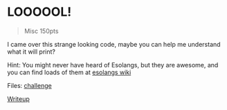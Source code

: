 # LOOOOOL!

> Misc 150pts

I came over this strange looking code, maybe you can help me understand what it will print?

Hint: You might never have heard of Esolangs, but they are awesome, and you can find loads of them at [esolangs wiki](https://esolangs.org/wiki/Main_Page)

Files: [challenge](./challenge.lo)

[Writeup](./writeup.md)
